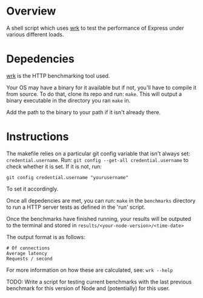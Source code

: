 # Overview

A shell script which uses [wrk](https://github.com/wg/wrk) to test the
performance of Express under various different loads.


# Depedencies

[wrk](https://github.com/wg/wrk) is the HTTP benchmarking tool used.

Your OS may have a binary for it available but if not, you'll have to compile it
from source. To do that, clone its repo and run: `make`. This will output a
binary executable in the directory you ran `make` in.

Add the path to the binary to your path if it isn't already there.

# Instructions

The makefile relies on a particular git config variable that isn't always set:
`credential.username`. Run: `git config --get-all credential.username` to check
whether it is set. If it is not, run:

`git config credential.username "yourusername"`

To set it accordingly.


Once all depedencies are met, you can run: `make` in the `benchmarks` directory
to run a HTTP server tests as defined in the 'run' script.

Once the benchmarks have finished running, your results will be outputed to the
terminal and stored in `results/<your-node-version>/<time-date>`

The output format is as follows:
```
# Of connections
Average latency
Requests / second
```

For more information on how these are calculated, see: `wrk --help`


TODO: Write a script for testing current benchmarks with the last previous
benchmark for this version of Node and (potentially) for this user.


